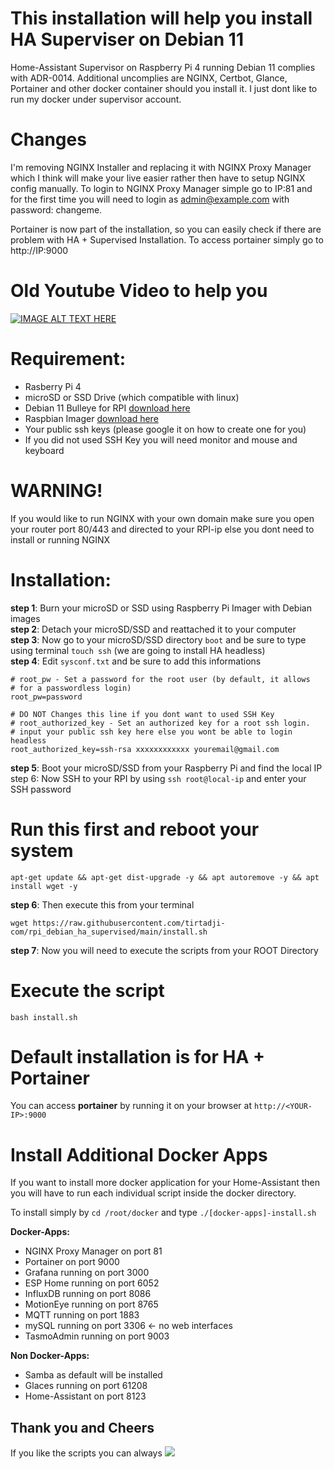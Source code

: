 # This installation will help you install HA Superviser on Debian 11
Home-Assistant Supervisor on Raspberry Pi 4 running Debian 11 complies with ADR-0014. Additional uncomplies are NGINX, Certbot, Glance, Portainer and other docker container should you install it. I just dont like to run my docker under supervisor account.

# Changes
I'm removing NGINX Installer and replacing it with NGINX Proxy Manager which I think will make your live easier rather then have to setup NGINX config manually. To login to NGINX Proxy Manager simple go to IP:81 and for the first time you will need to login as admin@example.com with password: changeme.

Portainer is now part of the installation, so you can easily check if there are problem with HA + Supervised Installation. To access portainer simply go to http://IP:9000

# Old Youtube Video to help you
[![IMAGE ALT TEXT HERE](https://img.youtube.com/vi/yMEryGN_2MY/0.jpg)](https://www.youtube.com/watch?v=yMEryGN_2MY/0)


# Requirement:
- Rasberry Pi 4
- microSD or SSD Drive (which compatible with linux)
- Debian 11 Bulleye for RPI [download here](https://raspi.debian.net/tested-images/)
- Raspbian Imager [download here](https://www.raspberrypi.org/software/)
- Your public ssh keys (please google it on how to create one for you)
- If you did not used SSH Key you will need monitor and mouse and keyboard

# WARNING!
If you would like to run NGINX with your own domain make sure you open your router port 80/443 and directed to your RPI-ip else you dont need to install or running NGINX

# Installation:
**step 1**: Burn your microSD or SSD using Raspberry Pi Imager with Debian images  
**step 2**: Detach your microSD/SSD and reattached it to your computer  
**step 3**: Now go to your microSD/SSD directory `boot` and be sure to type using terminal `touch ssh` (we are going to install HA headless)  
**step 4**: Edit `sysconf.txt` and be sure to add this informations

```
# root_pw - Set a password for the root user (by default, it allows
# for a passwordless login)
root_pw=password

# DO NOT Changes this line if you dont want to used SSH Key
# root_authorized_key - Set an authorized key for a root ssh login.
# input your public ssh key here else you wont be able to login headless
root_authorized_key=ssh-rsa xxxxxxxxxxxx youremail@gmail.com
```

**step 5**: Boot your microSD/SSD from your Raspberry Pi and find the local IP
step 6: Now SSH to your RPI by using `ssh root@local-ip` and enter your SSH password

# Run this first and reboot your system
`apt-get update && apt-get dist-upgrade -y && apt autoremove -y && apt install wget -y`

**step 6**: Then execute this from your terminal

`wget https://raw.githubusercontent.com/tirtadji-com/rpi_debian_ha_supervised/main/install.sh`

**step 7**: Now you will need to execute the scripts from your ROOT Directory

# Execute the script
`bash install.sh`

# Default installation is for HA + Portainer
You can access **portainer** by running it on your browser at `http://<YOUR-IP>:9000`

# Install Additional Docker Apps
If you want to install more docker application for your Home-Assistant then you will have to run each individual script inside the docker directory.

To install simply by `cd /root/docker` and type `./[docker-apps]-install.sh`

**Docker-Apps:**
- NGINX Proxy Manager on port 81
- Portainer on port 9000
- Grafana running on port 3000
- ESP Home running on port 6052
- InfluxDB running on port 8086
- MotionEye running on port 8765
- MQTT running on port 1883
- mySQL running on port 3306 <- no web interfaces
- TasmoAdmin running on port 9003

**Non Docker-Apps:**
- Samba as default will be installed
- Glaces running on port 61208
- Home-Assistant on port 8123

## Thank you and  Cheers

If you like the scripts you can always
<a href="https://www.buymeacoffee.com/rltirtadji"><img src="https://img.buymeacoffee.com/button-api/?text=Buy me a coffee&emoji=&slug=rltirtadji&button_colour=FFDD00&font_colour=000000&font_family=Cookie&outline_colour=000000&coffee_colour=ffffff"></a>